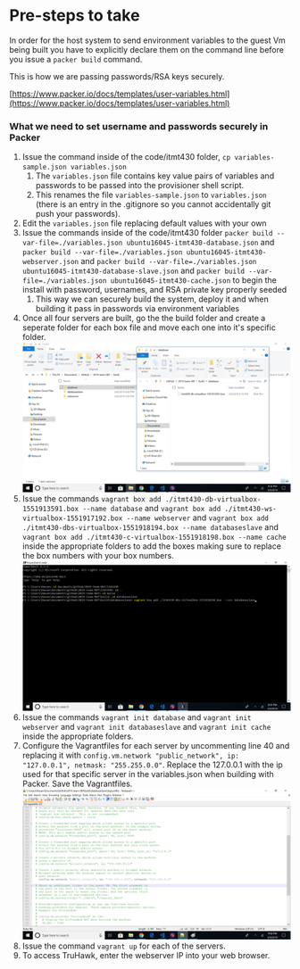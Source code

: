 # Pre-steps to take
In order for the host system to send environment variables to the guest Vm being built you have to explicitly declare them on the command line before you issue a ```packer build``` command.

This is how we are passing passwords/RSA keys securely.

[https://www.packer.io/docs/templates/user-variables.html](https://www.packer.io/docs/templates/user-variables.html)

### What we need to set username and passwords securely in Packer
1) Issue the command inside of the code/itmt430 folder, ```cp variables-sample.json variables.json```
    1) The ```variables.json``` file contains key value pairs of variables and passwords to be passed into the provisioner shell script.
    1) This renames the file ```variables-sample.json``` to ```variables.json```  (there is an entry in the .gitignore so you cannot accidentally git push your passwords).
1) Edit the ```variables.json``` file replacing default values with your own    
1) Issue the commands inside of the code/itmt430 folder ```packer build --var-file=./variables.json ubuntu16045-itmt430-database.json``` and ```packer build --var-file=./variables.json ubuntu16045-itmt430-webserver.json``` and ```packer build --var-file=./variables.json ubuntu16045-itmt430-database-slave.json``` and ```packer build --var-file=./variables.json ubuntu16045-itmt430-cache.json``` to begin the install with password, usernames, and RSA private key properly seeded
    1) This way we can securely build the system, deploy it and when building it pass in passwords via environment variables
1) Once all four servers are built, go the the build folder and create a seperate folder for each box file and move each one into it's specific folder. 
![screenshot](code/img/screenshot.png "Screenshot")
1) Issue the commands ```vagrant box add ./itmt430-db-virtualbox-1551913591.box --name database``` and ```vagrant box add ./itmt430-ws-virtualbox-1551917192.box --name webserver``` and ```vagrant box add ./itmt430-dbs-virtualbox-1551918194.box --name databaseslave``` and ```vagrant box add ./itmt430-c-virtualbox-1551918198.box --name cache``` inside the appropriate folders to add the boxes making sure to replace the box numbers with your box numbers.
![screenshot2](code/img/screenshot2.png "Screenshot2")
1) Issue the commands ```vagrant init database``` and ```vagrant init webserver``` and ```vagrant init databaseslave``` and ```vagrant init cache``` inside the appropriate folders.  
1) Configure the Vagrantfiles for each server by uncommenting line 40 and replacing it with ```config.vm.network "public_network", ip: "127.0.0.1", netmask: "255.255.0.0"```. Replace the 127.0.0.1 with the ip used for that specific server in the variables.json when building with Packer. Save the Vagrantfiles.
![screenshot3](code/img/screenshot3.png "Screenshot3")
1) Issue the command ```vagrant up``` for each of the servers.
1) To access TruHawk, enter the webserver IP into your web browser. 
